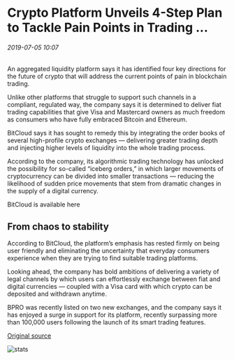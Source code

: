 # Crypto Platform Unveils 4-Step Plan to Tackle Pain Points in Trading ...

###### 2019-07-05 10:07

An aggregated liquidity platform says it has identified four key directions for the future of crypto that will address the current points of pain in blockchain trading.

Unlike other platforms that struggle to support such channels in a compliant, regulated way, the company says it is determined to deliver fiat trading capabilities that give Visa and Mastercard owners as much freedom as consumers who have fully embraced Bitcoin and Ethereum.

BitCloud says it has sought to remedy this by integrating the order books of several high-profile crypto exchanges — delivering greater trading depth and injecting higher levels of liquidity into the whole trading process.

According to the company, its algorithmic trading technology has unlocked the possibility for so-called “iceberg orders,” in which larger movements of cryptocurrency can be divided into smaller transactions — reducing the likelihood of sudden price movements that stem from dramatic changes in the supply of a digital currency.

BitCloud is available here

## From chaos to stability

According to BitCloud, the platform’s emphasis has rested firmly on being user friendly and eliminating the uncertainty that everyday consumers experience when they are trying to find suitable trading platforms.

Looking ahead, the company has bold ambitions of delivering a variety of legal channels by which users can effortlessly exchange between fiat and digital currencies — coupled with a Visa card with which crypto can be deposited and withdrawn anytime.

BPRO was recently listed on two new exchanges, and the company says it has enjoyed a surge in support for its platform, recently surpassing more than 100,000 users following the launch of its smart trading features.

[Original source](https://cointelegraph.com/news/crypto-platform-unveils-4-step-plan-to-tackle-pain-points-in-trading)

![stats](https://c.statcounter.com/11760860/0/a89fa40b/1/ "stats")